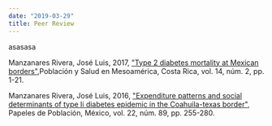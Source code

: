```yaml
---
date: "2019-03-29"
title: Peer Review
---
```




asasasa


Manzanares Rivera, José Luis,  2017, ["Type 2 diabetes mortality at Mexican borders"](http://dx.doi.org/10.15517/psm.v14i2.27028),Población y Salud en Mesoamérica, Costa Rica,  vol. 14, núm. 2, pp. 1-21. 


Manzanares Rivera, José Luis,  2016, ["Expenditure patterns and social determinants of type Ii diabetes epidemic in the Coahuila-texas border",](https://rppoblacion.uaemex.mx/article/view/8273)  Papeles de Población, México,  vol. 22, núm. 89, pp. 255-280.
